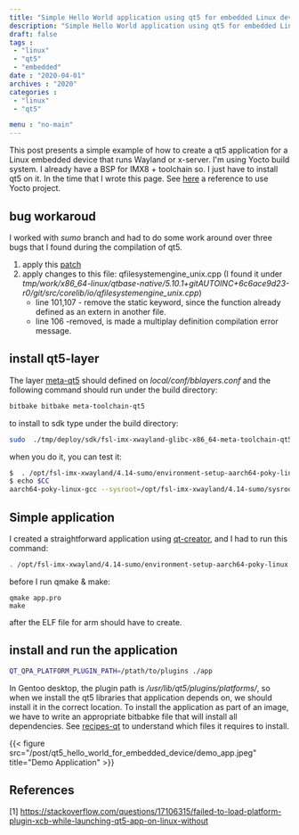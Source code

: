 ```yaml
---
title: "Simple Hello World application using qt5 for embedded Linux device."
description: "Simple Hello World application using qt5 for embedded Linux device."
draft: false
tags : 
 - "linux"
 - "qt5"
 - "embedded"
date : "2020-04-01"
archives : "2020"
categories : 
 - "linux"
 - "qt5"

menu : "no-main"
---
```

This post presents a simple example of how to create a qt5 application for a Linux embedded device that runs Wayland or x-server. I'm using Yocto build system. I already have a BSP for IMX8 + toolchain so. I just have to install qt5 on it. In the time that I wrote this page. See [here](https://github.com/varigit/variscite-bsp-platform) a reference to use Yocto project.

## bug workaroud
I worked with *sumo* branch and had to do some work around over three bugs that I found during the compilation of qt5. 
1.  apply this [patch](https://codereview.qt-project.org/c/qt/qtbase/+/245425/3/src/corelib/global/qrandom.cpp#b219)
2.  apply changes to this file: qfilesystemengine_unix.cpp (I found it under *tmp/work/x86_64-linux/qtbase-native/5.10.1+gitAUTOINC+6c6ace9d23-r0/git/src/corelib/io/qfilesystemengine_unix.cpp*)
    * line 101,107 - remove the static keyword, since the function already defined as an extern in another file.
    *  line 106 -removed, is made a multiplay definition compilation error message. 


## install qt5-layer 
The layer [meta-qt5](https://github.com/meta-qt5) should defined on *local/conf/bblayers.conf* and the following command should run under the build directory:

```bash
bitbake bitbake meta-toolchain-qt5
```

to install to sdk type under the build directory:
```bash
sudo  ./tmp/deploy/sdk/fsl-imx-xwayland-glibc-x86_64-meta-toolchain-qt5-aarch64-toolchain-4.14-sumo.sh
```

when you do it, you can test it:
```bash
$  . /opt/fsl-imx-xwayland/4.14-sumo/environment-setup-aarch64-poky-linux
$ echo $CC
aarch64-poky-linux-gcc --sysroot=/opt/fsl-imx-xwayland/4.14-sumo/sysroots/aarch64-poky-linux
```


## Simple application
I created a straightforward application using [qt-creator](https://doc.qt.io/qt-5/topics-app-development.html), and I had to run this command:
```bash
. /opt/fsl-imx-xwayland/4.14-sumo/environment-setup-aarch64-poky-linux
```
before I run qmake & make:
```
qmake app.pro
make
```
after the ELF file for arm should have to create.



## install and run the application
```bash
QT_QPA_PLATFORM_PLUGIN_PATH=/ptath/to/plugins ./app 
```
In Gentoo desktop, the plugin path is */usr/lib/qt5/plugins/platforms/*, so when we install the qt5 libraries that application depends on, we should install it in the correct location. To install the application as part of an image, we have to write an appropriate bitbabke file that will install all dependencies. See [recipes-qt](https://github.com/meta-qt5/meta-qt5/tree/40054db1de152d85c22aefdae50b136ca56967c5/recipes-qt)  to understand which files it requires to install. 

{{< figure src="/post/qt5_hello_world_for_embedded_device/demo_app.jpeg" title="Demo Application" >}}


## References
[1] https://stackoverflow.com/questions/17106315/failed-to-load-platform-plugin-xcb-while-launching-qt5-app-on-linux-without  
